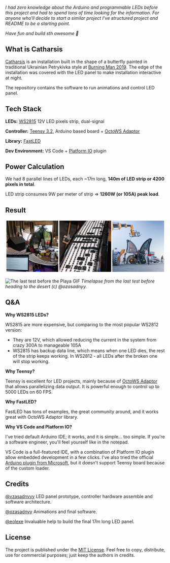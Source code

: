 *I had zero knowledge about the Arduino and programmable LEDs before this project and had to spend tons of time looking for the information. For anyone who'll decide to start a similar project I've structured project and README to be a starting point.* 

*Have fun and build sth awesome 🦋*

## What is Catharsis

[Catharsis](http://mycatharsis.art/) is an installation built in the shape of a butterfly painted in traditional Ukrainian Petrykivka style at [Burning Man 2019](https://burningman.org/network/about-us/). The edge of the installation was covered with the LED panel to make installation interactive at night.

The repository contains the software to run animations and control LED panel.

## Tech Stack

**LEDs:** [WS2815](https://www.btf-lighting.com/products/1-ws2815-dc12v-led-pixels-strip-light-dual-signal) 12V LED pixels strip, dual-signal

**Controller:** [Teensy 3.2](https://www.pjrc.com/store/teensy32.html), Arduino based board + [OctoWS Adaptor](https://www.pjrc.com/store/octo28_adaptor.html)

**Library:** [FastLED](http://fastled.io/)

**Dev Environment:** VS Code + [Platform IO](https://platformio.org/) plugin

## Power Calculation

We had 8 parallel lines of LEDs, each ~17m long, **140m of LED strip or 4200 pixels in total**.

LED strip consumes 9W per meter of strip ⇒ **1260W (or 105A) peak load**.

## Result

![Butterfly in progress](img/in_progress.jpg)

![The last test before the Playa GIF](img/last_test_run.gif)
*Timelapse from the last test before heading to the desert (c) @ozasadnyy.*

## Q&A

**Why WS2815 LEDs?**

WS2815 are more expensive, but comparing to the most popular WS2812 version: 

- They are 12V, which allowed reducing the current in the system from crazy 300A to manageable 105A
- WS2815 has backup data line, which means when one LED dies, the rest of the strip keeps working. In WS2812 - all LEDs after the broken one will stop working.

**Why Teensy?**

Teensy is excellent for LED projects, mainly because of [OctoWS Adaptor](https://www.pjrc.com/store/octo28_adaptor.html) that allows parallelizing data output. It is powerful enough to control up to 5000 LEDs on 60 FPS. 

**Why FastLED?**

FastLED has tons of examples, the great community around, and it works great with OctoWS Adaptor library.

**Why VS Code and Platform IO?**

I've tried default Arduino IDE; it works, and it is simple... too simple. If you're a software engineer, you'll feel yourself like in the notepad.

VS Code is a full-featured IDE,  with a combination of Platform IO plugin allow embedded development in a few clicks. I've also tried the official [Arduino plugin from Microsoft](https://marketplace.visualstudio.com/items?itemName=vsciot-vscode.vscode-arduino), but it doesn't support Teensy board because of the custom loader.

## Credits

[@vzasadnyyy](http://github.com/zasadnyy) LED panel prototype, controller hardware assemble and software architecture.

[@ozasadnyy](http://github.com/ozasadnyy) Animations and final software.

[@eolexe](http://github.com/eolexe) Invaluable help to build the final 17m long LED panel.

## License

The project is published under the [MIT License](LICENSE). Feel free to copy, distribute, use for commercial purposes; just keep the authors in credits.
